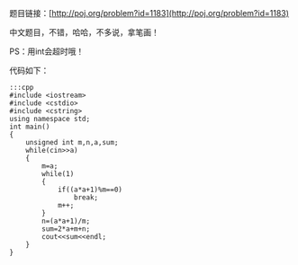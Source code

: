 <!--
.. title: POJ 1183 反正切函数的应用 C++版
.. slug: poj-1183
.. date: 2013-04-07T06:03:42+08:00
.. tags:
.. link:
.. description:
.. type: text
-->

题目链接：[http://poj.org/problem?id=1183](http://poj.org/problem?id=1183)


中文题目，不错，哈哈，不多说，拿笔画！

PS：用int会超时哦！

代码如下：

	:::cpp
	#include <iostream>
	#include <cstdio>
	#include <cstring> 
	using namespace std;
	int main()
	{
		unsigned int m,n,a,sum;
		while(cin>>a)
		{
			m=a;
			while(1)
			{
				if((a*a+1)%m==0)
					break;
				m++;
			}
			n=(a*a+1)/m;
			sum=2*a+m+n;
			cout<<sum<<endl;
		}
	}
